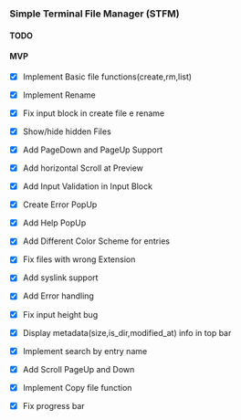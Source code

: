 ### Simple Terminal File Manager (STFM)
#### TODO
#### MVP

   * [x] Implement Basic file functions(create,rm,list)
   * [x] Implement Rename
   * [x] Fix input block in create file e rename
   * [x] Show/hide hidden Files
   * [x] Add PageDown and PageUp Support
   * [x] Add horizontal Scroll at Preview
   * [x] Add Input Validation in Input Block
   * [x] Create Error PopUp
   * [x] Add Help PopUp
   * [x] Add Different Color Scheme for entries
   * [x] Fix files with wrong Extension
   * [x] Add syslink support
   * [x] Add Error handling
   * [x] Fix input height bug
   * [x] Display metadata(size,is_dir,modified_at) info in top bar
   * [x] Implement search by entry name 
   * [x] Add Scroll PageUp and Down
   * [x] Implement Copy file function
   * [x] Fix progress bar
   




